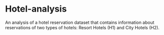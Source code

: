 # Hotel-analysis
An analysis of a hotel reservation dataset that contains information about reservations of two types of hotels: Resort Hotels (H1) and City Hotels (H2).
